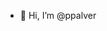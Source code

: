 - 👋 Hi, I’m @ppalver

<!---
ppalver/ppalver is a ✨ special ✨ repository because its `README.md` (this file) appears on your GitHub profile.
You can click the Preview link to take a look at your changes.
--->
